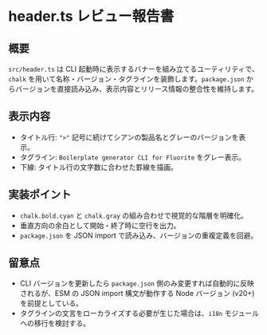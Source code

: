 # header.ts レビュー報告書

## 概要

`src/header.ts` は CLI 起動時に表示するバナーを組み立てるユーティリティで、`chalk` を用いて名称・バージョン・タグラインを装飾します。`package.json` からバージョンを直接読み込み、表示内容とリリース情報の整合性を維持します。

## 表示内容

- タイトル行: `">"` 記号に続けてシアンの製品名とグレーのバージョンを表示。
- タグライン: `Boilerplate generator CLI for Fluorite` をグレー表示。
- 下線: タイトル行の文字数に合わせた罫線を描画。

## 実装ポイント

- `chalk.bold.cyan` と `chalk.gray` の組み合わせで視覚的な階層を明確化。
- 垂直方向の余白として開始・終了時に空行を出力。
- `package.json` を JSON import で読み込み、バージョンの重複定義を回避。

## 留意点

- CLI バージョンを更新したら `package.json` 側のみ変更すれば自動的に反映されるが、ESM の JSON import 構文が動作する Node バージョン (v20+) を前提としている。
- タグラインの文言をローカライズする必要が生じた場合は、`i18n` モジュールへの移行を検討する。